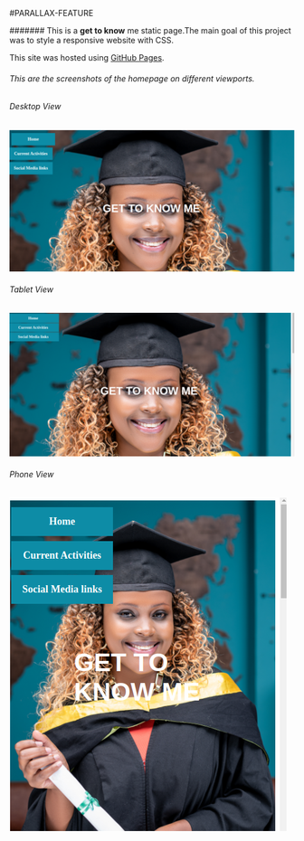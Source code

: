 #PARALLAX-FEATURE

####### This is a **get to know** me static page.The main goal of this project was to style a responsive website with CSS.

This site was hosted using [GitHub Pages](https://pages.github.com/).

###### This are the screenshots of the homepage on different viewports.

###### Desktop View

![Desktop View](/images/desktopview.png)

###### Tablet View

![Tablet View](/images/ipadview.png)

###### Phone View

![Phone View](/images/phoneview.png)